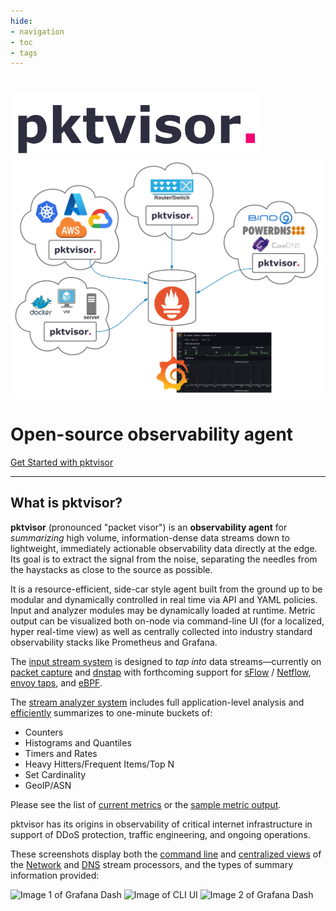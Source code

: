 ```yaml
---
hide:
- navigation
- toc
- tags
---
```


<h1></h1>
<img src="img/pktvisor-header.png" alt="Orb" width="400"/>
<img src="img/pktvisor-diagram.png" alt="Orb" width="500"/>

# Open-source observability agent

[Get Started with pktvisor](install/)

***

## What is pktvisor?



**pktvisor** (pronounced "packet visor") is an **observability agent** for _summarizing_ high volume, information-dense data streams down to lightweight, immediately actionable observability data directly at the edge. Its goal is to extract the signal from the noise, separating the needles from the haystacks as close to the source as possible.

It is a resource-efficient, side-car style agent built from the ground up to be modular and dynamically controlled in real time via API and YAML policies. Input and analyzer modules may be dynamically loaded at runtime. Metric output can be visualized both on-node via command-line UI (for a localized, hyper real-time view) as well as centrally collected into industry standard observability stacks like Prometheus and Grafana.

The [input stream system](src/inputs) is designed to _tap into_ data streams—currently on [packet capture](https://en.wikipedia.org/wiki/Packet_analyzer) and [dnstap](https://dnstap.info/) with forthcoming support for [sFlow](https://en.wikipedia.org/wiki/SFlow) / [Netflow](https://en.wikipedia.org/wiki/NetFlow), [envoy taps](https://www.envoyproxy.io/docs/envoy/latest/operations/traffic_tapping), and [eBPF](https://ebpf.io/).

The [stream analyzer system](src/handlers) includes full application-level analysis and [efficiently](https://en.wikipedia.org/wiki/Streaming_algorithm) summarizes to one-minute buckets of:

* Counters
* Histograms and Quantiles
* Timers and Rates
* Heavy Hitters/Frequent Items/Top N
* Set Cardinality
* GeoIP/ASN

Please see the list of [current metrics](https://github.com/ns1labs/pktvisor/wiki/Current-Metrics) or the [sample metric output](https://github.com/ns1labs/pktvisor/wiki/Sample-pktvisor-Output-Data).

pktvisor has its origins in observability of critical internet infrastructure in support of DDoS protection, traffic engineering, and ongoing operations.

These screenshots display both the [command line](golang/) and [centralized views](centralized_collection/) of
the [Network](src/handlers/net) and [DNS](src/handlers/dns) stream processors, and the types of summary information provided:

![Image 1 of Grafana Dash](https://raw.githubusercontent.com/ns1labs/pktvisor/develop/docs/images/pktvisor-grafana-screenshot1.png)
![Image of CLI UI](https://raw.githubusercontent.com/ns1labs/pktvisor/develop/docs/images/pktvisor3-cli-ui-screenshot.png)
![Image 2 of Grafana Dash](https://raw.githubusercontent.com/ns1labs/pktvisor/develop/docs/images/pktvisor-grafana-screenshot2.png)
